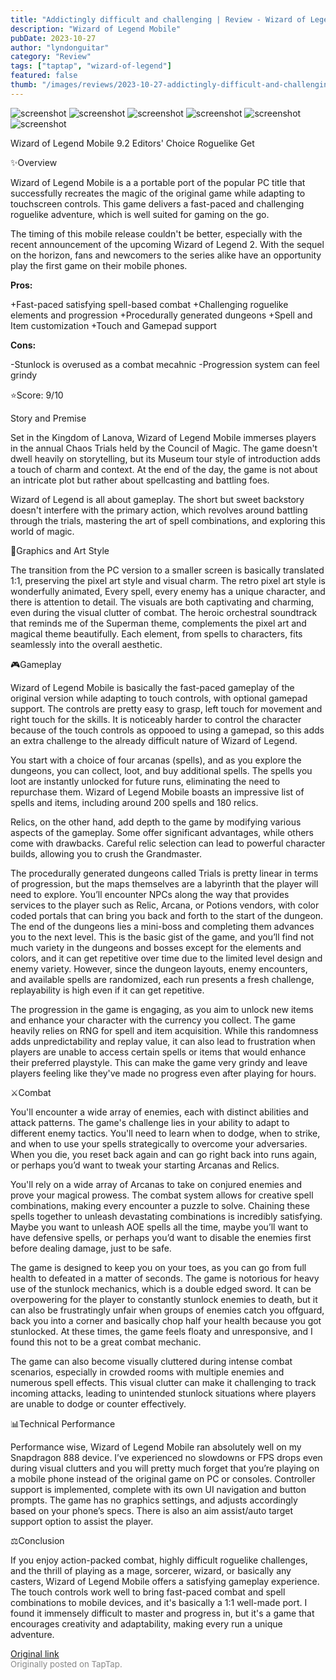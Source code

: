 ```yaml
---
title: "Addictingly difficult and challenging | Review - Wizard of Legend Mobile"
description: "Wizard of Legend Mobile"
pubDate: 2023-10-27
author: "lyndonguitar"
category: "Review"
tags: ["taptap", "wizard-of-legend"]
featured: false
thumb: "/images/reviews/2023-10-27-addictingly-difficult-and-challenging--review---wizard-of-legend-mobile-0.avif"
---
```


<div class="gallery">
  <img src="/images/reviews/2023-10-27-addictingly-difficult-and-challenging--review---wizard-of-legend-mobile-0.avif" alt="screenshot" />
  <img src="/images/reviews/2023-10-27-addictingly-difficult-and-challenging--review---wizard-of-legend-mobile-1.avif" alt="screenshot" />
  <img src="/images/reviews/2023-10-27-addictingly-difficult-and-challenging--review---wizard-of-legend-mobile-2.avif" alt="screenshot" />
  <img src="/images/reviews/2023-10-27-addictingly-difficult-and-challenging--review---wizard-of-legend-mobile-3.avif" alt="screenshot" />
  <img src="/images/reviews/2023-10-27-addictingly-difficult-and-challenging--review---wizard-of-legend-mobile-4.avif" alt="screenshot" />
  <img src="/images/reviews/2023-10-27-addictingly-difficult-and-challenging--review---wizard-of-legend-mobile-5.avif" alt="screenshot" />
</div>

Wizard of Legend Mobile
9.2
Editors' Choice
Roguelike
Get

✨Overview

Wizard of Legend Mobile is a a portable port of the popular PC title that successfully recreates the magic of the original game while adapting to touchscreen controls. This game delivers a fast-paced and challenging roguelike adventure, which is well suited for gaming on the go.

The timing of this mobile release couldn't be better, especially with the recent announcement of the upcoming Wizard of Legend 2. With the sequel on the horizon, fans and newcomers to the series alike have an opportunity play the first game on their mobile phones.


**Pros:**


+Fast-paced satisfying spell-based combat
+Challenging roguelike elements and progression
+Procedurally generated dungeons
+Spell and Item customization
+Touch and Gamepad support


**Cons:**


-Stunlock is overused as a combat mecahnic
-Progression system can feel grindy

⭐️Score: 9/10

Story and Premise

Set in the Kingdom of Lanova, Wizard of Legend Mobile immerses players in the annual Chaos Trials held by the Council of Magic. The game doesn't dwell heavily on storytelling, but its Museum tour style of introduction adds a touch of charm and context. At the end of the day, the game is not about an intricate plot but rather about spellcasting and battling foes.

Wizard of Legend is all about gameplay. The short but sweet backstory doesn't interfere with the primary action, which revolves around battling through the trials, mastering the art of spell combinations, and exploring this world of magic.

🎨Graphics and Art Style

The transition from the PC version to a smaller screen is basically translated 1:1, preserving the pixel art style and visual charm. The retro pixel art style is wonderfully animated, Every spell, every enemy has a unique character, and there is attention to detail. The visuals are both captivating and charming, even during the visual clutter of combat. The heroic orchestral soundtrack that reminds me of the Superman theme, complements the pixel art and magical theme beautifully. Each element, from spells to characters, fits seamlessly into the overall aesthetic.

🎮Gameplay

Wizard of Legend Mobile is basically the fast-paced gameplay of the original version while adapting to touch controls, with optional gamepad support. The controls are pretty easy to grasp, left touch for movement and right touch for the skills. It is noticeably harder to control the character because of the touch controls as oppooed to using a gamepad, so this adds an extra challenge to the already difficult nature of Wizard of Legend.

You start with a choice of four arcanas (spells), and as you explore the dungeons, you can collect, loot, and buy additional spells. The spells you loot are instantly unlocked for future runs, eliminating the need to repurchase them. Wizard of Legend Mobile boasts an impressive list of spells and items, including around 200 spells and 180 relics. 

Relics, on the other hand, add depth to the game by modifying various aspects of the gameplay. Some offer significant advantages, while others come with drawbacks. Careful relic selection can lead to powerful character builds, allowing you to crush the Grandmaster.

The procedurally generated dungeons called Trials is pretty linear in terms of progression, but the maps themselves are a labyrinth that the player will need to explore. You’ll encounter NPCs along the way that provides services to the player such as Relic, Arcana, or Potions vendors, with color coded portals that can bring you back and forth to the start of the dungeon. The end of the dungeons lies a mini-boss and completing them advances you to the next level. This is the basic gist of the game, and you’ll find not much variety in the dungeons and bosses except for the elements and colors, and it can get repetitive over time due to the limited level design and enemy variety. However, since the dungeon layouts, enemy encounters, and available spells are randomized, each run presents a fresh challenge, replayability is high even if it can get repetitive.

The progression in the game is engaging, as you aim to unlock new items and enhance your character with the currency you collect. The game heavily relies on RNG for spell and item acquisition. While this randomness adds unpredictability and replay value, it can also lead to frustration when players are unable to access certain spells or items that would enhance their preferred playstyle. This can make the game very grindy and leave players feeling like they've made no progress even after playing for hours.

⚔️Combat

You'll encounter a wide array of enemies, each with distinct abilities and attack patterns. The game's challenge lies in your ability to adapt to different enemy tactics. You'll need to learn when to dodge, when to strike, and when to use your spells strategically to overcome your adversaries. When you die, you reset back again and can go right back into runs again, or perhaps you’d want to tweak your starting Arcanas and Relics.

You'll rely on a wide array of Arcanas to take on conjured enemies and prove your magical prowess. The combat system allows for creative spell combinations, making every encounter a puzzle to solve. Chaining these spells together to unleash devastating combinations is incredibly satisfying. Maybe you want to unleash AOE spells all the time, maybe you’ll want to have defensive spells, or perhaps you’d want to disable the enemies first before dealing damage, just to be safe.

The game is designed to keep you on your toes, as you can go from full health to defeated in a matter of seconds. The game is notorious for heavy use of the stunlock mechanics, which is a double edged sword. It can be overpowering for the player to constantly stunlock enemies to death, but it can also be frustratingly unfair when groups of enemies catch you offguard, back you into a corner and basically chop half your health because you got stunlocked. At these times, the game feels floaty and unresponsive, and I found this not to be a great combat mechanic.

The game can also become visually cluttered during intense combat scenarios, especially in crowded rooms with multiple enemies and numerous spell effects. This visual clutter can make it challenging to track incoming attacks, leading to unintended stunlock situations where players are unable to dodge or counter effectively.

📊Technical Performance

Performance wise, Wizard of Legend Mobile ran absolutely well on my Snapdragon 888 device. I’ve experienced no slowdowns or FPS drops even during visual clutters and you will pretty much forget that you’re playing on a mobile phone instead of the original game on PC or consoles. Controller support is implemented, complete with its own UI navigation and button prompts. The game has no graphics settings, and adjusts accordingly based on your phone’s specs. There is also an aim assist/auto target support option to assist the player.

⚖️Conclusion

If you enjoy action-packed combat, highly difficult roguelike challenges, and the thrill of playing as a mage, sorcerer, wizard, or basically any casters, Wizard of Legend Mobile offers a satisfying gameplay experience. The touch controls work well to bring fast-paced combat and spell combinations to mobile devices, and it's basically a 1:1 well-made port. I found it immensely difficult to master and progress in, but it's a game that encourages creativity and adaptability, making every run a unique adventure.

[Original link](https://www.taptap.io/post/6473734)<br><span style="font-size: 0.95em; color: #888;">Originally posted on TapTap.</span>
